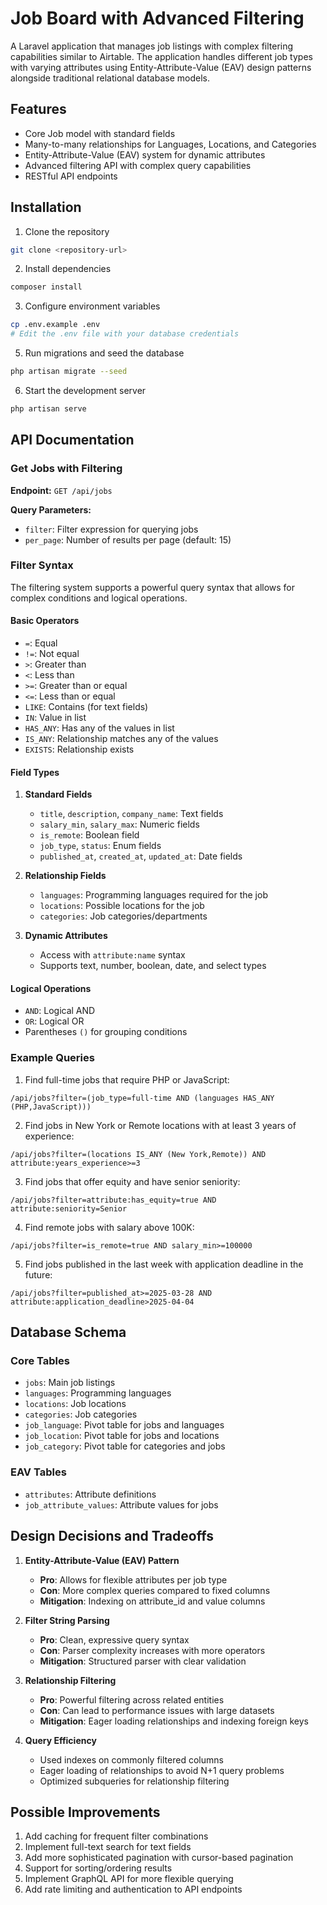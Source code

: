 # Job Board with Advanced Filtering

A Laravel application that manages job listings with complex filtering capabilities similar to Airtable. The application handles different job types with varying attributes using Entity-Attribute-Value (EAV) design patterns alongside traditional relational database models.

## Features

- Core Job model with standard fields
- Many-to-many relationships for Languages, Locations, and Categories
- Entity-Attribute-Value (EAV) system for dynamic attributes
- Advanced filtering API with complex query capabilities
- RESTful API endpoints

## Installation

1. Clone the repository
```bash
git clone <repository-url>
```

2. Install dependencies
```bash
composer install
```

3. Configure environment variables
```bash
cp .env.example .env
# Edit the .env file with your database credentials
```
5. Run migrations and seed the database
```bash
php artisan migrate --seed
```
6. Start the development server
```bash
php artisan serve
```

## API Documentation

### Get Jobs with Filtering

**Endpoint:** `GET /api/jobs`

**Query Parameters:**
- `filter`: Filter expression for querying jobs
- `per_page`: Number of results per page (default: 15)

### Filter Syntax

The filtering system supports a powerful query syntax that allows for complex conditions and logical operations.

#### Basic Operators

- `=`: Equal
- `!=`: Not equal
- `>`: Greater than
- `<`: Less than
- `>=`: Greater than or equal
- `<=`: Less than or equal
- `LIKE`: Contains (for text fields)
- `IN`: Value in list
- `HAS_ANY`: Has any of the values in list
- `IS_ANY`: Relationship matches any of the values
- `EXISTS`: Relationship exists

#### Field Types

1. **Standard Fields**
   - `title`, `description`, `company_name`: Text fields
   - `salary_min`, `salary_max`: Numeric fields
   - `is_remote`: Boolean field
   - `job_type`, `status`: Enum fields
   - `published_at`, `created_at`, `updated_at`: Date fields

2. **Relationship Fields**
   - `languages`: Programming languages required for the job
   - `locations`: Possible locations for the job
   - `categories`: Job categories/departments

3. **Dynamic Attributes**
   - Access with `attribute:name` syntax
   - Supports text, number, boolean, date, and select types

#### Logical Operations

- `AND`: Logical AND
- `OR`: Logical OR
- Parentheses `()` for grouping conditions

### Example Queries

1. Find full-time jobs that require PHP or JavaScript:
```
/api/jobs?filter=(job_type=full-time AND (languages HAS_ANY (PHP,JavaScript)))
```

2. Find jobs in New York or Remote locations with at least 3 years of experience:
```
/api/jobs?filter=(locations IS_ANY (New York,Remote)) AND attribute:years_experience>=3
```

3. Find jobs that offer equity and have senior seniority:
```
/api/jobs?filter=attribute:has_equity=true AND attribute:seniority=Senior
```

4. Find remote jobs with salary above 100K:
```
/api/jobs?filter=is_remote=true AND salary_min>=100000
```

5. Find jobs published in the last week with application deadline in the future:
```
/api/jobs?filter=published_at>=2025-03-28 AND attribute:application_deadline>2025-04-04
```

## Database Schema

### Core Tables
- `jobs`: Main job listings
- `languages`: Programming languages
- `locations`: Job locations
- `categories`: Job categories
- `job_language`: Pivot table for jobs and languages
- `job_location`: Pivot table for jobs and locations
- `job_category`: Pivot table for categories and jobs

### EAV Tables
- `attributes`: Attribute definitions
- `job_attribute_values`: Attribute values for jobs

## Design Decisions and Tradeoffs

1. **Entity-Attribute-Value (EAV) Pattern**
   - **Pro**: Allows for flexible attributes per job type
   - **Con**: More complex queries compared to fixed columns
   - **Mitigation**: Indexing on attribute_id and value columns

2. **Filter String Parsing**
   - **Pro**: Clean, expressive query syntax
   - **Con**: Parser complexity increases with more operators
   - **Mitigation**: Structured parser with clear validation

3. **Relationship Filtering**
   - **Pro**: Powerful filtering across related entities
   - **Con**: Can lead to performance issues with large datasets
   - **Mitigation**: Eager loading relationships and indexing foreign keys

4. **Query Efficiency**
   - Used indexes on commonly filtered columns
   - Eager loading of relationships to avoid N+1 query problems
   - Optimized subqueries for relationship filtering

## Possible Improvements

1. Add caching for frequent filter combinations
2. Implement full-text search for text fields
3. Add more sophisticated pagination with cursor-based pagination
4. Support for sorting/ordering results
5. Implement GraphQL API for more flexible querying
6. Add rate limiting and authentication to API endpoints
